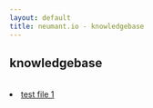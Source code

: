 ```yaml
---
layout: default
title: neumant.io - knowledgebase
---
```

<div class="blurb">
	<h2>knowledgebase</h2><br>
	<li> <a href="/kb/testfile1.pdf">test file 1</a> </li>
</div><!-- /.blurb -->
